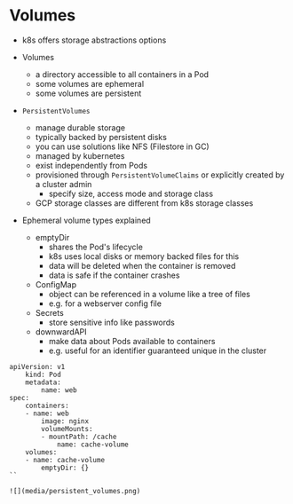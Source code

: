 # Volumes

- k8s offers storage abstractions options
- Volumes
    - a directory accessible to all containers in a Pod
    - some volumes are ephemeral
    - some volumes are persistent
- `PersistentVolumes`
    - manage durable storage
    - typically backed by persistent disks
    - you can use solutions like NFS (Filestore in GC)
    - managed by kubernetes
    - exist independently from Pods
    - provisioned through `PersistentVolumeClaims` or explicitly created by a cluster admin
        - specify size, access mode and storage class
    - GCP storage classes are different from k8s storage classes

- Ephemeral volume types explained
    - emptyDir
        - shares the Pod's lifecycle
        - k8s uses local disks or memory backed files for this
        - data will be deleted when the container is removed
        - data is safe if the container crashes
    - ConfigMap
        - object can be referenced in a volume like a tree of files
        - e.g. for a webserver config file
    - Secrets
        - store sensitive info like passwords
    - downwardAPI
        - make data about Pods available to containers
        - e.g. useful for an identifier guaranteed unique in the cluster
    
```
apiVersion: v1
    kind: Pod
    metadata:
        name: web
spec:
    containers:
    - name: web
        image: nginx
        volumeMounts:
        - mountPath: /cache
            name: cache-volume
    volumes:
    - name: cache-volume
        emptyDir: {}
``

![](media/persistent_volumes.png)
